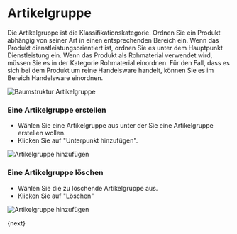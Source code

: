<!-- add-breadcrumbs -->
# Artikelgruppe


Die Artikelgruppe ist die Klassifikationskategorie. Ordnen Sie ein Produkt abhängig von seiner Art in einen entsprechenden Bereich ein. Wenn das Produkt dienstleistungsorientiert ist, ordnen Sie es unter dem Hauptpunkt Dienstleistung ein. Wenn das Produkt als Rohmaterial verwendet wird, müssen Sie es in der Kategorie Rohmaterial einordnen. Für den Fall, dass es sich bei dem Produkt um reine Handelsware handelt, können Sie es im Bereich Handelsware einordnen.

<img class="screenshot" alt="Baumstruktur Artikelgruppe" src="{{docs_base_url}}/v12/assets/img/stock/item-group-tree.png">

### Eine Artikelgruppe erstellen

* Wählen Sie eine Artikelgruppe aus unter der Sie eine Artikelgruppe erstellen wollen.
* Klicken Sie auf "Unterpunkt hinzufügen".

<img class="screenshot" alt="Artikelgruppe hinzufügen" src="{{docs_base_url}}/v12/assets/img/stock/item-group-new.gif">

### Eine Artikelgruppe löschen
* Wählen Sie die zu löschende Artikelgruppe aus.
* Klicken Sie auf "Löschen"

<img class="screenshot" alt="Artikelgruppe hinzufügen" src="{{docs_base_url}}/v12/assets/img/stock/item-group-del.gif">

{next}
